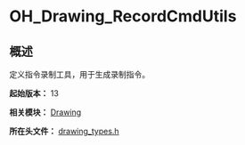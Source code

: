 # OH_Drawing_RecordCmdUtils

## 概述

定义指令录制工具，用于生成录制指令。

**起始版本：** 13

**相关模块：** [Drawing](capi-drawing.md)

**所在头文件：** [drawing_types.h](capi-drawing-types-h.md)

